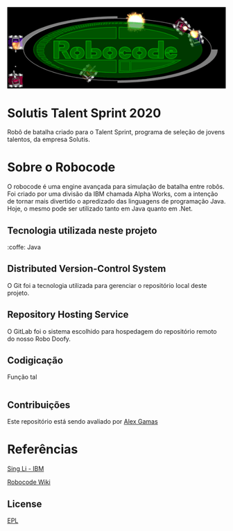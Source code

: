 <img src="img/robocode_logo.png" align="center" />

# Solutis Talent Sprint 2020

Robô de batalha criado para o Talent Sprint, programa de seleção de jovens talentos, da empresa Solutis.

# Sobre o Robocode

O robocode é uma engine avançada para simulação de batalha entre robôs.
Foi criado por uma divisão da IBM chamada Alpha Works, com a intenção de tornar mais divertido o apredizado das linguagens de programação Java.
Hoje, o mesmo pode ser utilizado tanto em Java quanto em .Net.

## Tecnologia utilizada neste projeto

:coffe:︎ Java

## Distributed Version-Control System

O Git foi a tecnologia utilizada para gerenciar o repositório local deste projeto.

## Repository Hosting Service

O GitLab foi o sistema escolhido para hospedagem do repositório remoto do nosso Robo Doofy. 

## Codigicação

Função tal
```java

```

## Contribuições
Este repositório está sendo avaliado por [Alex Gamas](https://gitlab.com/alexgamas)

# Referências
[Sing Li - IBM](https://www.ibm.com/developerworks/library/j-robocode/index.html)

[Robocode Wiki](https://robowiki.net/wiki/Main_Page)

## License
[EPL](https://robocode.sourceforge.io/license/epl-v10.html)